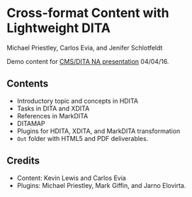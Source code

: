 # Cross-format Content with Lightweight DITA

Michael Priestley, Carlos Evia, and Jenifer Schlotfeldt

Demo content for [CMS/DITA NA presentation](http://cm-strategies.com/day1-agenda/priestley2/) 04/04/16.

## Contents

- Introductory topic and concepts in HDITA
- Tasks in DITA and XDITA
- References in MarkDITA
- DITAMAP
- Plugins for HDITA, XDITA, and MarkDITA transformation
- `Out` folder with HTML5 and PDF deliverables.

## Credits

- Content: Kevin Lewis and Carlos Evia
- Plugins: Michael Priestley, Mark Giffin, and Jarno Elovirta.


